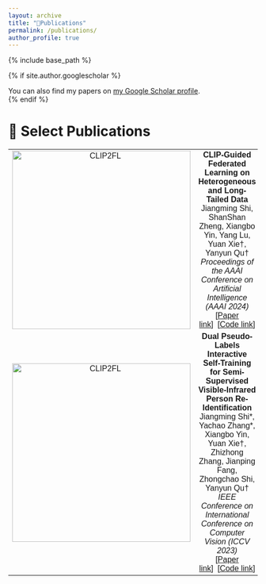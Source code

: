 ```yaml
---
layout: archive
title: "📖Publications"
permalink: /publications/
author_profile: true
---
```


<style>
table, th, td {
  border: none;
  border-collapse: collapse;
}
</style>

{% include base_path %}

{% if site.author.googlescholar %}
  <div class="wordwrap">You can also find my papers on <a href="{{site.author.googlescholar}}">my Google Scholar profile</a>.</div>
{% endif %}

<br>

📝 Select Publications
======
<font face="helvetica, ariel, &#39;sans serif&#39;">
        <table cellspacing="0" cellpadding="0" class="noBorder" style="text-align:center">
            <tbody>
              <tr>
                <td class="noBorder" width="40%">
                    <img width="360" src="{{ base_path }}/images/CLIP2FL.png" alt="CLIP2FL" style="border:0px">
                </td>
                <td>
                  <b>CLIP-Guided Federated Learning on Heterogeneous and Long-Tailed Data</b>
                  <br>
                  Jiangming Shi, ShanShan Zheng, Xiangbo Yin, Yang Lu, Yuan Xie†, Yanyun Qu†
                  <br>
                  <em> Proceedings of the AAAI Conference on Artificial Intelligence (AAAI 2024)</em>
                  <br>
                  [<a href="https://ojs.aaai.org/index.php/AAAI/article/view/29416">Paper link</a>]&nbsp;&nbsp;[<a href="https://github.com/shijiangming1/CLIP2FL">Code link</a>]
                </td>
              </tr>
              <tr>
                <td class="noBorder" width="40%">
                    <img width="360" src="{{ base_path }}/images/DPIS.png" alt="CLIP2FL" style="border:0px">
                </td>
                <td>
                  <b>Dual Pseudo-Labels Interactive Self-Training for Semi-Supervised Visible-Infrared Person Re-Identification</b>
                  <br>
                  Jiangming Shi*, Yachao Zhang*, Xiangbo Yin, Yuan Xie†, Zhizhong Zhang, Jianping Fang, Zhongchao Shi, Yanyun Qu†
                  <br>
                  <em> IEEE Conference on International Conference on Computer Vision (ICCV 2023) </em>
                  <br>
                  [<a href="https://openaccess.thecvf.com/content/ICCV2023/papers/Shi_Dual_Pseudo-Labels_Interactive_Self-Training_for_Semi-Supervised_Visible-Infrared_Person_Re-Identification_ICCV_2023_paper.pdf">Paper link</a>]&nbsp;&nbsp;[<a href="https://github.com/shijiangming1/DPIS">Code link</a>]
                </td>
              </tr>            
            </tbody>
          </table>
</font>


<!-- {% for post in site.publications reversed %}
  {% include archive-single.html %}
{% endfor %} --> 
